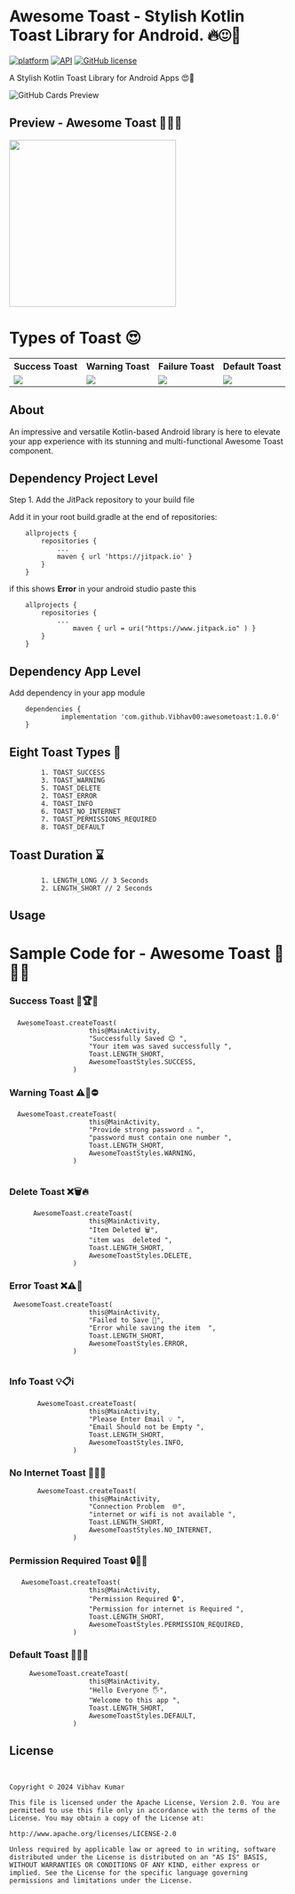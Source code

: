 # Awesome Toast - Stylish Kotlin Toast Library for Android. 🔥😍💖

[![platform](https://img.shields.io/badge/platform-Android-green.svg)](https://www.android.com)
[![API](https://img.shields.io/badge/API-24%2B-brightgreen.svg?style=flat)](https://android-arsenal.com/api?level=24)
[![GitHub license](https://img.shields.io/badge/License-Apache%202.0-blue.svg)](LICENSE)

A Stylish Kotlin Toast Library for Android Apps 😍🤗

![GitHub Cards Preview](./awesometoastpsd.png)

## Preview - Awesome Toast 🌟🌟🌟

<img src = "./working.gif" width="300px" />

# Types of Toast 😍

<table style="width:100%">
  <tr>
    <th> Success Toast </th>
    <th> Warning Toast </th> 
    <th> Failure Toast </th>
    <th> Default Toast</th> 
  </tr>
  <tr>
    <td><img src = "./success.jpg"  /></td> 
    <td><img src = "./worning.jpg"/></td>
    <td><img src = "./fail.jpg"/></td> 
    <td><img src = "./default.jpg"/></td> 
   
  </tr>
</table>

## About

An impressive and versatile Kotlin-based Android library is here to elevate your app experience with its stunning and multi-functional Awesome Toast component.

## Dependency Project Level

Step 1. Add the JitPack repository to your build file

Add it in your root build.gradle at the end of repositories:

```
	allprojects {
		repositories {
			...
			maven { url 'https://jitpack.io' }
		}
	}

```

if this shows <b>Error</b> in your android studio paste this

```
	allprojects {
		repositories {
			...
			    maven { url = uri("https://www.jitpack.io" ) }
		}
	}

```

## Dependency App Level

Add dependency in your app module

```
	dependencies {
	         implementation 'com.github.Vibhav00:awesometoast:1.0.0'
	}

```

## Eight Toast Types 🎱

```
        1. TOAST_SUCCESS
        3. TOAST_WARNING
        5. TOAST_DELETE
        2. TOAST_ERROR
        4. TOAST_INFO
        6. TOAST_NO_INTERNET
        7. TOAST_PERMISSIONS_REQUIRED
        8. TOAST_DEFAULT
```

## Toast Duration ⌛️

```
        1. LENGTH_LONG // 3 Seconds
        2. LENGTH_SHORT // 2 Seconds

```

## Usage

# Sample Code for - Awesome Toast 🌟🤗🤩

### Success Toast 🎉🏆🌟

```
  AwesomeToast.createToast(
                    this@MainActivity,
                    "Successfully Saved 😊 ",
                    "Your item was saved successfully ",
                    Toast.LENGTH_SHORT,
                    AwesomeToastStyles.SUCCESS,
                )

```

### Warning Toast ⚠️🚨⛔

```
  AwesomeToast.createToast(
                    this@MainActivity,
                    "Provide strong password ⚠️ ",
                    "password must contain one number ",
                    Toast.LENGTH_SHORT,
                    AwesomeToastStyles.WARNING,
                )


```

### Delete Toast ❌🗑️🔥

```
      AwesomeToast.createToast(
                    this@MainActivity,
                    "Item Deleted 🗑️",
                    "item was  deleted ",
                    Toast.LENGTH_SHORT,
                    AwesomeToastStyles.DELETE,
                )
```

### Error Toast ❌⚠️🚫

```
 AwesomeToast.createToast(
                    this@MainActivity,
                    "Failed to Save 🙁",
                    "Error while saving the item  ",
                    Toast.LENGTH_SHORT,
                    AwesomeToastStyles.ERROR,
                )


```

### Info Toast 💡📋ℹ️

```
       AwesomeToast.createToast(
                    this@MainActivity,
                    "Please Enter Email 💡 ",
                    "Email Should not be Empty ",
                    Toast.LENGTH_SHORT,
                    AwesomeToastStyles.INFO,
                )
```

### No Internet Toast 📵🌐🚫

```
       AwesomeToast.createToast(
                    this@MainActivity,
                    "Connection Problem  🌐",
                    "internet or wifi is not available ",
                    Toast.LENGTH_SHORT,
                    AwesomeToastStyles.NO_INTERNET,
                )

```

### Permission Required Toast 🔒📝🛑

```
   AwesomeToast.createToast(
                    this@MainActivity,
                    "Permission Required 🔒",
                    "Permission for internet is Required ",
                    Toast.LENGTH_SHORT,
                    AwesomeToastStyles.PERMISSION_REQUIRED,
                )
```

### Default Toast 🔄📜🆗

```
     AwesomeToast.createToast(
                    this@MainActivity,
                    "Hello Everyone 🖐",
                    "Welcome to this app ",
                    Toast.LENGTH_SHORT,
                    AwesomeToastStyles.DEFAULT,
                )
```

## License

```


Copyright © 2024 Vibhav Kumar

This file is licensed under the Apache License, Version 2.0. You are permitted to use this file only in accordance with the terms of the License. You may obtain a copy of the License at:

http://www.apache.org/licenses/LICENSE-2.0

Unless required by applicable law or agreed to in writing, software distributed under the License is distributed on an "AS IS" BASIS, WITHOUT WARRANTIES OR CONDITIONS OF ANY KIND, either express or implied. See the License for the specific language governing permissions and limitations under the License.




```

